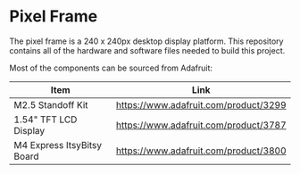# Pixel Frame

The pixel frame is a 240 x 240px desktop display platform. This repository contains all of the hardware and software files needed to build this project. 

Most of the components can be sourced from Adafruit:

| Item | Link |
|------|------|
| M2.5 Standoff Kit | https://www.adafruit.com/product/3299 |
| 1.54" TFT LCD Display | https://www.adafruit.com/product/3787 |
| M4 Express ItsyBitsy Board | https://www.adafruit.com/product/3800 |
